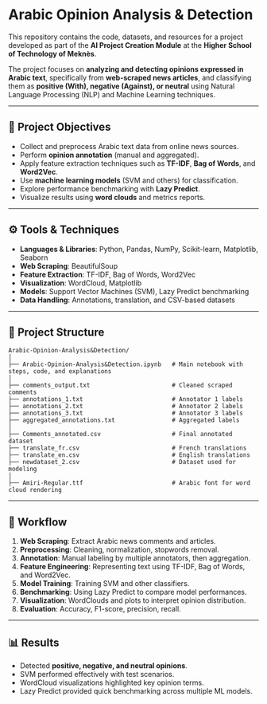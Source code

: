 # Arabic Opinion Analysis & Detection 

This repository contains the code, datasets, and resources for a project developed as part of the **AI Project Creation Module** at the **Higher School of Technology of Meknès**.

The project focuses on **analyzing and detecting opinions expressed in Arabic text**, specifically from **web-scraped news articles**, and classifying them as **positive (With), negative (Against), or neutral** using Natural Language Processing (NLP) and Machine Learning techniques.

---

## 📌 Project Objectives

- Collect and preprocess Arabic text data from online news sources.  
- Perform **opinion annotation** (manual and aggregated).  
- Apply feature extraction techniques such as **TF-IDF**, **Bag of Words**, and **Word2Vec**.  
- Use **machine learning models** (SVM and others) for classification.  
- Explore performance benchmarking with **Lazy Predict**.  
- Visualize results using **word clouds** and metrics reports.  

---

## ⚙️ Tools & Techniques

- **Languages & Libraries**: Python, Pandas, NumPy, Scikit-learn, Matplotlib, Seaborn  
- **Web Scraping**: BeautifulSoup  
- **Feature Extraction**: TF-IDF, Bag of Words, Word2Vec  
- **Visualization**: WordCloud, Matplotlib  
- **Models**: Support Vector Machines (SVM), Lazy Predict benchmarking  
- **Data Handling**: Annotations, translation, and CSV-based datasets  

---

## 📂 Project Structure

```
Arabic-Opinion-Analysis&Detection/
│
├── Arabic-Opinion-Analysis&Detection.ipynb   # Main notebook with steps, code, and explanations
│
├── comments_output.txt                       # Cleaned scraped comments
├── annotations_1.txt                         # Annotator 1 labels
├── annotations_2.txt                         # Annotator 2 labels
├── annotations_3.txt                         # Annotator 3 labels
├── aggregated_annotations.txt                # Aggregated labels
│
├── Comments_annotated.csv                    # Final annotated dataset
├── translate_fr.csv                          # French translations
├── translate_en.csv                          # English translations
├── newdataset_2.csv                          # Dataset used for modeling
│
├── Amiri-Regular.ttf                         # Arabic font for word cloud rendering
```

---

## 🚀 Workflow

1. **Web Scraping**: Extract Arabic news comments and articles.  
2. **Preprocessing**: Cleaning, normalization, stopwords removal.  
3. **Annotation**: Manual labeling by multiple annotators, then aggregation.  
4. **Feature Engineering**: Representing text using TF-IDF, Bag of Words, and Word2Vec.  
5. **Model Training**: Training SVM and other classifiers.  
6. **Benchmarking**: Using Lazy Predict to compare model performances.  
7. **Visualization**: WordClouds and plots to interpret opinion distribution.  
8. **Evaluation**: Accuracy, F1-score, precision, recall.  

---

## 📊 Results

- Detected **positive, negative, and neutral opinions**.  
- SVM performed effectively with test scenarios.  
- WordCloud visualizations highlighted key opinion terms.  
- Lazy Predict provided quick benchmarking across multiple ML models.  
